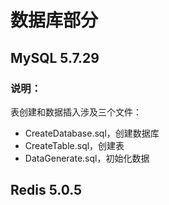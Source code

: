 # 数据库部分
## MySQL 5.7.29
### 说明：
表创建和数据插入涉及三个文件：  
+ CreateDatabase.sql，创建数据库
+ CreateTable.sql，创建表
+ DataGenerate.sql，初始化数据

## Redis 5.0.5